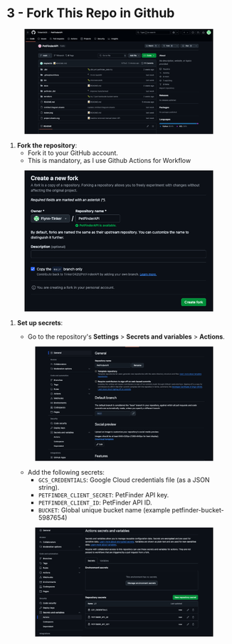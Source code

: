 # 3 - Fork This Repo in Github

<figure><img src="../../.gitbook/assets/Screen Shot 2025-03-24 at 6.23.05 PM.png" alt=""><figcaption></figcaption></figure>

1. **Fork the repository**:
   * Fork it to your GitHub account.
   * This is mandatory, as I use Github Actions for Workflow

<figure><img src="../../.gitbook/assets/Screen Shot 2025-03-24 at 6.24.05 PM.png" alt=""><figcaption></figcaption></figure>

1.  **Set up secrets**:

    * Go to the repository's **Settings** > **Secrets and variables** > **Actions**.



    <figure><img src="../../.gitbook/assets/Screen Shot 2025-03-24 at 6.25.34 PM.png" alt=""><figcaption></figcaption></figure>

    * Add the following secrets:
      * `GCS_CREDENTIALS`: Google Cloud credentials file (as a JSON string).
      * `PETFINDER_CLIENT_SECRET`: PetFinder API key.
      * `PETFINDER_CLIENT_ID`: PetFinder API ID.
      * `BUCKET`: Global unique bucket name (example petfinder-bucket-5987654)



    <figure><img src="../../.gitbook/assets/Screen Shot 2025-03-24 at 6.27.40 PM.png" alt=""><figcaption></figcaption></figure>
